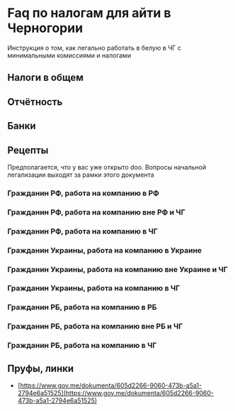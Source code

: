 # Faq по налогам для айти в Черногории
Инструкция о том, как легально работать в белую в ЧГ с минимальными комиссиями и налогами

## Налоги в общем

## Отчётность

## Банки

## Рецепты
Предполагается, что у вас уже открыто doo. Вопросы начальной легализации выходят за рамки этого документа
### Гражданин РФ, работа на компанию в РФ
### Гражданин РФ, работа на компанию вне РФ и ЧГ
### Гражданин РФ, работа на компанию в ЧГ
### Гражданин Украины, работа на компанию в Украине
### Гражданин Украины, работа на компанию вне Украине и ЧГ
### Гражданин Украины, работа на компанию в ЧГ
### Гражданин РБ, работа на компанию в РБ
### Гражданин РБ, работа на компанию вне РБ и ЧГ
### Гражданин РБ, работа на компанию в ЧГ

## Пруфы, линки
- [https://www.gov.me/dokumenta/605d2266-9060-473b-a5a1-2794e6a51525](https://www.gov.me/dokumenta/605d2266-9060-473b-a5a1-2794e6a51525)
